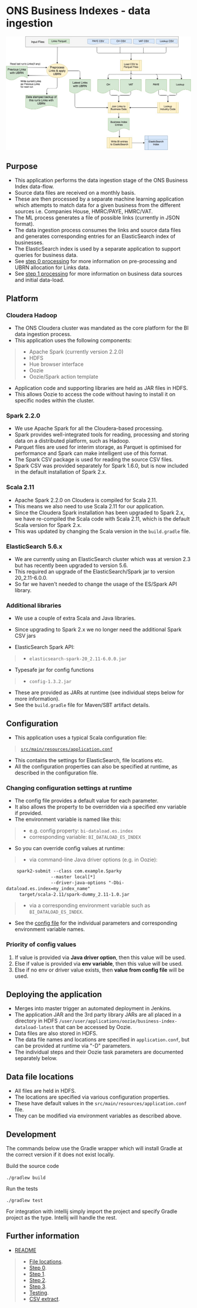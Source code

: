 # ONS Business Indexes - data ingestion ##
 

![](./docs/bi-ingestion-data-flow.jpg)

## Purpose ##

* This application performs the data ingestion stage of the ONS Business Index data-flow.
* Source data files are received on a monthly basis.
* These are then processed by a separate machine learning application which attempts to match data for a given business from the different sources i.e. Companies House, HMRC/PAYE, HMRC/VAT.
* The ML process generates a file of possible links (currently in JSON format). 
* The data ingestion process consumes the links and source data files and generates corresponding entries for an ElasticSearch index of businesses.
* The ElasticSearch index is used by a separate application to support queries for business data.
* See [step 0 processing](./docs/bi-dataload-step-0.md) for more information on pre-processing and UBRN allocation for Links data.
* See [step 1 processing](./docs/bi-dataload-step-1.md) for more information on business data sources and initial data-load.

## Platform ##

### Cloudera Hadoop ###

* The ONS Cloudera cluster was mandated as the core platform for the BI data ingestion process.
* This application uses the following components:

> * Apache Spark (currently version 2.2.0)
> * HDFS
> * Hue browser interface
> * Oozie
> * Oozie/Spark action template

* Application code and supporting libraries are held as JAR files in HDFS.
* This allows Oozie to access the code without having to install it on specific nodes within the cluster.

### Spark 2.2.0 ###

* We use Apache Spark for all the Cloudera-based processing.
* Spark provides well-integrated tools for reading, processing and storing data on a distributed platform, such as Hadoop.
* Parquet files are used for interim storage, as Parquet is optimised for performance and Spark can make intelligent use of this format.
* The Spark CSV package is used for reading the source CSV files.
* Spark CSV was provided separately for Spark 1.6.0, but is now included in the default installation of Spark 2.x.

### Scala 2.11 ###

* Apache Spark 2.2.0 on Cloudera is compiled for Scala 2.11.
* This means we also need to use Scala 2.11 for our application.
* Since the Cloudera Spark installation has been upgraded to Spark 2.x, we have re-compiled the Scala code with Scala 2.11, which is the default Scala version for Spark 2.x.
* This was updated by changing the Scala version in the `build.gradle` file.

### ElasticSearch 5.6.x ###

* We are currently using an ElasticSearch cluster which was at version 2.3 but has recently been upgraded to version 5.6.
* This required an upgrade of the ElasticSearch/Spark jar to version 20_2.11-6.0.0.
* So far we haven't needed to change the usage of the ES/Spark API library.

### Additional libraries ###

* We use a couple of extra Scala and Java libraries.
* Since upgrading to Spark 2.x we no longer need the additional Spark CSV jars

* ElasticSearch Spark API:

> * `elasticsearch-spark-20_2.11-6.0.0.jar`

* Typesafe jar for config functions

> * `config-1.3.2.jar`

* These are provided as JARs at runtime (see individual steps below for more information).
* See the `build.gradle` file for Maven/SBT artifact details.

## Configuration ##

* This application uses a typical Scala configuration file:

> [`src/main/resources/application.conf`](./src/main/resources/application.conf)

* This contains the settings for ElasticSearch, file locations etc.
* All the configuration properties can also be specified at runtime, as described in the configuration file.

### Changing configuration settings at runtime ###

* The config file provides a default value for each parameter.
* It also allows the property to be overridden via a specified env variable if provided.
* The environment variable is named like this:

> * e.g. config property:   `bi-dataload.es.index`
> * corresponding variable: `BI_DATALOAD_ES_INDEX`

* So you can override config values at runtime:

> * via command-line Java driver options (e.g. in Oozie):

```
	spark2-submit --class com.example.Sparky 
	             --master local[*] 
	             --driver-java-options "-Dbi-dataload.es.index=my_index_name" 
	 target/scala-2.11/spark-dummy_2.11-1.0.jar
```

> * via a corresponding environment variable such as `BI_DATALOAD_ES_INDEX`.

* See the [config file](./src/main/resources/application.conf) for the individual parameters and corresponding environment variable names.
 

### Priority of config values ###

1.  If value is provided via **Java driver option**, then this value will be used.
2.  Else if value is provided via **env variable**, then this value will be used.
3.  Else if no env or driver value exists, then **value from config file** will be used.


## Deploying the application ##

* Merges into master trigger an automated deployment in Jenkins.
* The application JAR and the 3rd party library JARs are all placed in a directory in HDFS `/user/user/applications/oozie/business-index-dataload-latest` that can be accessed by Oozie.
* Data files are also stored in HDFS.
* The data file names and locations are specified in `application.conf`, but can be provided at runtime via "-D" parameters.
* The individual steps and their Oozie task parameters are documented separately below.


## Data file locations ##

* All files are held in HDFS.
* The locations are specified via various configuration properties.
* These have default values in the `src/main/resources/application.conf` file.
* They can be modified via environment variables as described above.

## Development

The commands below use the Gradle wrapper which will install Gradle at the correct version if it does not exist locally.

Build the source code

`./gradlew build`

Run the tests

`./gradlew test`

For integration with intellij simply import the project and specify Gradle project as the type. Intellij will handle the rest.


## Further information ##

* [README](../README.md)

> * [File locations](./docs/bi-dataload-file-locations.md).
> * [Step 0](./docs/bi-dataload-step-0.md).
> * [Step 1](./docs/bi-dataload-step-1.md).
> * [Step 2](./docs/bi-dataload-step-2.md).
> * [Step 3](./docs/bi-dataload-step-3.md).
> * [Testing](./docs/bi-dataload-testing.md).
> * [CSV extract](./bi-dataload-csv-extract.md).

